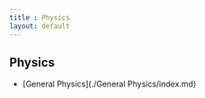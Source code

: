 ```yaml
---
title : Physics
layout: default
---
```


## Physics

- [General Physics](./General Physics/index.md)